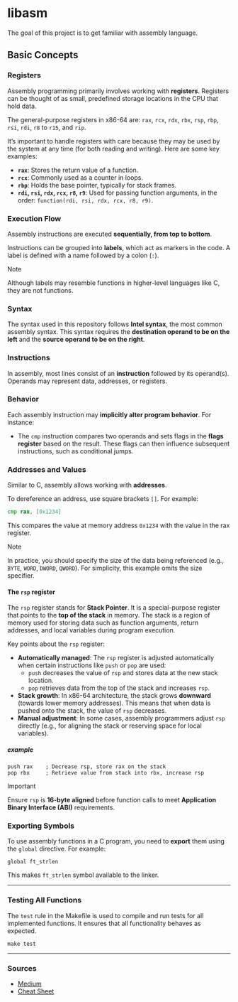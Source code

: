 # libasm
The goal of this project is to get familiar with assembly language.

## Basic Concepts
### Registers
Assembly programming primarily involves working with **registers**. Registers can be thought of as small, predefined storage locations in the CPU that hold data.

The general-purpose registers in x86-64 are:
`rax`, `rcx`, `rdx`, `rbx`, `rsp`, `rbp`, `rsi`, `rdi`, `r8` to `r15`, and `rip`.

It’s important to handle registers with care because they may be used by the system at any time (for both reading and writing). Here are some key examples:
- **`rax`**: Stores the return value of a function.
- **`rcx`**: Commonly used as a counter in loops.
- **`rbp`**: Holds the base pointer, typically for stack frames.
- **`rdi`, `rsi`, `rdx`, `rcx`, `r8`, `r9`**: Used for passing function arguments, in the order: `function(rdi, rsi, rdx, rcx, r8, r9)`.

### Execution Flow
Assembly instructions are executed **sequentially, from top to bottom**.

Instructions can be grouped into **labels**, which act as markers in the code. A label is defined with a name followed by a colon (`:`).

> [!NOTE]
> Although labels may resemble functions in higher-level languages like C, they are not functions.

### Syntax
The syntax used in this repository follows **Intel syntax**, the most common assembly syntax. This syntax requires the **destination operand to be on the left** and the **source operand to be on the right**.

### Instructions
In assembly, most lines consist of an **instruction** followed by its operand(s). Operands may represent data, addresses, or registers.

### Behavior
Each assembly instruction may **implicitly alter program behavior**. For instance:
- The `cmp` instruction compares two operands and sets flags in the **flags register** based on the result. These flags can then influence subsequent instructions, such as conditional jumps.

### Addresses and Values
Similar to C, assembly allows working with **addresses**.

To dereference an address, use square brackets `[]`. For example:
```asm
cmp rax, [0x1234]
```
This compares the value at memory address `0x1234` with the value in the rax register.
> [!NOTE]
> In practice, you should specify the size of the data being referenced (e.g., `BYTE`, `WORD`, `DWORD`, `QWORD`). For simplicity, this example omits the size specifier.

#### The `rsp` register
The `rsp` register stands for **Stack Pointer**. It is a special-purpose register that points to the **top of the stack** in memory. The stack is a region of memory used for storing data such as function arguments, return addresses, and local variables during program execution.

Key points about the `rsp` register:
- **Automatically managed**: The `rsp` register is adjusted automatically when certain instructions like `push` or `pop` are used:
  - `push` decreases the value of `rsp` and stores data at the new stack location.
  - `pop` retrieves data from the top of the stack and increases `rsp`.
- **Stack growth**: In x86-64 architecture, the stack grows **downward** (towards lower memory addresses). This means that when data is pushed onto the stack, the value of `rsp` decreases.
- **Manual adjustment**: In some cases, assembly programmers adjust `rsp` directly (e.g., for aligning the stack or reserving space for local variables).

##### example
```
push rax    ; Decrease rsp, store rax on the stack
pop rbx     ; Retrieve value from stack into rbx, increase rsp
```

> [!IMPORTANT]
> Ensure `rsp` is **16-byte aligned** before function calls to meet **Application Binary Interface (ABI)** requirements.

### Exporting Symbols
To use assembly functions in a C program, you need to **export** them using the `global` directive. For example:
```
global ft_strlen
```
This makes `ft_strlen` symbol available to the linker.

---
### Testing All Functions
The `test` rule in the Makefile is used to compile and run tests for all implemented functions. It ensures that all functionality behaves as expected.
```
make test
```
---
### Sources
- [Medium](https://medium.com/@leogaudin/libasm-a-guide-to-get-familiar-with-assembly-in-42-830f619f4c5e)
- [Cheat Sheet](https://www.cs.uaf.edu/2017/fall/cs301/reference/x86_64.html)
